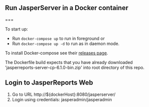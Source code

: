 ## Run JasperServer in a Docker container
===

To start up:

* Run `docker-compose up` to run in foreground or
* Run `docker-compose up -d` to run as in daemon mode.

To install Docker-compose see their [releases page](https://github.com/docker/compose/releases).

The Dockerfile build expects that you have already downloaded 'jasperreports-server-cp-6.1.0-bin.zip' into root directory of this repo.


## Login to JasperReports Web

1. Go to URL http://${dockerHost}:8080/jasperserver/
2. Login using credentials: jasperadmin/jasperadmin


